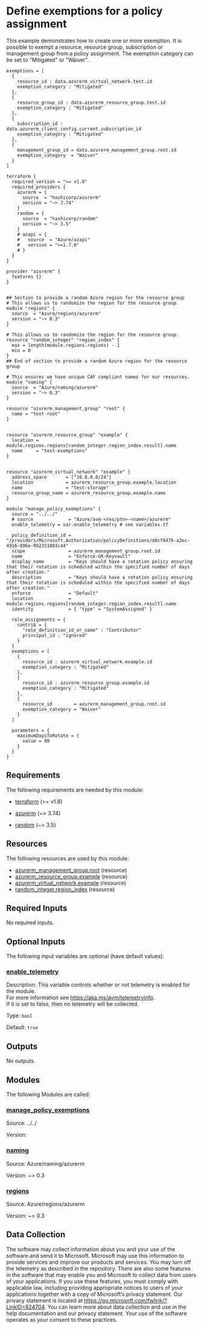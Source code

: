 <!-- BEGIN_TF_DOCS -->
# Define exemptions for a policy assignment

This example demonstrates how to create one or more exemption. It is possible to exempt a resource, resource group, subscription or management group from a policy assignment. The exemption category can be set to "Mitigated" or "Waiver".

```hcl
exemptions = [
  {
    resource_id : data.azurerm_virtual_network.test.id
    exemption_category : "Mitigated"
  },
  {
    resource_group_id : data.azurerm_resource_group.test.id
    exemption_category : "Mitigated"
  },
  {
    subscription_id : data.azurerm_client_config.current.subscription_id
    exemption_category : "Mitigated"
  },
  {
    management_group_id = data.azurerm_management_group.root.id
    exemption_category  = "Waiver"
  }
]

```

```hcl
terraform {
  required_version = ">= v1.8"
  required_providers {
    azurerm = {
      source  = "hashicorp/azurerm"
      version = "~> 3.74"
    }
    random = {
      source  = "hashicorp/random"
      version = "~> 3.5"
    }
    # azapi = {
    #   source  = "Azure/azapi"
    #   version = ">=1.7.0"
    # }
  }
}

provider "azurerm" {
  features {}
}


## Section to provide a random Azure region for the resource group
# This allows us to randomize the region for the resource group.
module "regions" {
  source  = "Azure/regions/azurerm"
  version = "~> 0.3"
}

# This allows us to randomize the region for the resource group.
resource "random_integer" "region_index" {
  max = length(module.regions.regions) - 1
  min = 0
}
## End of section to provide a random Azure region for the resource group

# This ensures we have unique CAF compliant names for our resources.
module "naming" {
  source  = "Azure/naming/azurerm"
  version = "~> 0.3"
}

resource "azurerm_management_group" "root" {
  name = "test-root"
}


resource "azurerm_resource_group" "example" {
  location = module.regions.regions[random_integer.region_index.result].name
  name     = "test-exemptions"
}


resource "azurerm_virtual_network" "example" {
  address_space       = ["10.0.0.0/24"]
  location            = azurerm_resource_group.example.location
  name                = "test-storage"
  resource_group_name = azurerm_resource_group.example.name
}

module "manage_policy_exemptions" {
  source = "../../"
  # source             = "Azure/avm-<res/ptn>-<name>/azurerm"
  enable_telemetry = var.enable_telemetry # see variables.tf

  policy_definition_id = "/providers/Microsoft.Authorization/policyDefinitions/d8cf8476-a2ec-4916-896e-992351803c44"
  scope                = azurerm_management_group.root.id
  name                 = "Enforce-GR-Keyvault"
  display_name         = "Keys should have a rotation policy ensuring that their rotation is scheduled within the specified number of days after creation."
  description          = "Keys should have a rotation policy ensuring that their rotation is scheduled within the specified number of days after creation."
  enforce              = "Default"
  location             = module.regions.regions[random_integer.region_index.result].name
  identity             = { "type" = "SystemAssigned" }

  role_assignments = {
    contrib = {
      "role_definition_id_or_name" : "Contributor"
      principal_id : "ignored"
    }
  }
  exemptions = [
    {
      resource_id : azurerm_virtual_network.example.id
      exemption_category : "Mitigated"
    },
    {
      resource_id : azurerm_resource_group.example.id
      exemption_category : "Mitigated"
    },
    {
      resource_id        = azurerm_management_group.root.id
      exemption_category = "Waiver"
    }
  ]

  parameters = {
    maximumDaysToRotate = {
      value = 90
    }
  }
}
```

<!-- markdownlint-disable MD033 -->
## Requirements

The following requirements are needed by this module:

- <a name="requirement_terraform"></a> [terraform](#requirement\_terraform) (>= v1.8)

- <a name="requirement_azurerm"></a> [azurerm](#requirement\_azurerm) (~> 3.74)

- <a name="requirement_random"></a> [random](#requirement\_random) (~> 3.5)

## Resources

The following resources are used by this module:

- [azurerm_management_group.root](https://registry.terraform.io/providers/hashicorp/azurerm/latest/docs/resources/management_group) (resource)
- [azurerm_resource_group.example](https://registry.terraform.io/providers/hashicorp/azurerm/latest/docs/resources/resource_group) (resource)
- [azurerm_virtual_network.example](https://registry.terraform.io/providers/hashicorp/azurerm/latest/docs/resources/virtual_network) (resource)
- [random_integer.region_index](https://registry.terraform.io/providers/hashicorp/random/latest/docs/resources/integer) (resource)

<!-- markdownlint-disable MD013 -->
## Required Inputs

No required inputs.

## Optional Inputs

The following input variables are optional (have default values):

### <a name="input_enable_telemetry"></a> [enable\_telemetry](#input\_enable\_telemetry)

Description: This variable controls whether or not telemetry is enabled for the module.  
For more information see <https://aka.ms/avm/telemetryinfo>.  
If it is set to false, then no telemetry will be collected.

Type: `bool`

Default: `true`

## Outputs

No outputs.

## Modules

The following Modules are called:

### <a name="module_manage_policy_exemptions"></a> [manage\_policy\_exemptions](#module\_manage\_policy\_exemptions)

Source: ../../

Version:

### <a name="module_naming"></a> [naming](#module\_naming)

Source: Azure/naming/azurerm

Version: ~> 0.3

### <a name="module_regions"></a> [regions](#module\_regions)

Source: Azure/regions/azurerm

Version: ~> 0.3

<!-- markdownlint-disable-next-line MD041 -->
## Data Collection

The software may collect information about you and your use of the software and send it to Microsoft. Microsoft may use this information to provide services and improve our products and services. You may turn off the telemetry as described in the repository. There are also some features in the software that may enable you and Microsoft to collect data from users of your applications. If you use these features, you must comply with applicable law, including providing appropriate notices to users of your applications together with a copy of Microsoft’s privacy statement. Our privacy statement is located at <https://go.microsoft.com/fwlink/?LinkID=824704>. You can learn more about data collection and use in the help documentation and our privacy statement. Your use of the software operates as your consent to these practices.
<!-- END_TF_DOCS -->